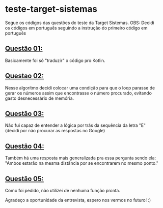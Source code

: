 <h1 align="left">teste-target-sistemas</h1>
Segue os códigos das questões do teste da Target Sistemas.
OBS: Decidi os códigos em português seguindo a instrução do primeiro código em português

<h2 align="left"><a href="https://github.com/daavsnts/teste-target-sistemas/blob/main/src/main/kotlin/questao01.kt">Questão 01:</a></h2>
Basicamente foi só "traduzir" o código pro Kotlin.

<h2 align="left"><a href="https://github.com/daavsnts/teste-target-sistemas/blob/main/src/main/kotlin/questao02.kt">Questao 02:</a></h2>
Nesse algorítmo decidi colocar uma condição para que o loop parasse de gerar os números assim que encontrasse o número procurado, evitando gasto desnecessário de memória.

<h2 align="left"><a href="https://github.com/daavsnts/teste-target-sistemas/blob/main/src/main/kotlin/questao03.kt">Questão 03:</a></h2>
Não fui capaz de entender a lógica por trás da sequência da letra "E" (decidi por não procurar as respostas no Google)

<h2 align="left"><a href="https://github.com/daavsnts/teste-target-sistemas/blob/main/src/main/kotlin/questao04.txt">Questão 04:</a></h2>
Também há uma resposta mais generalizada pra essa pergunta sendo ela: "Ambos estarão na mesma distância por se encontrarem no mesmo ponto."

<h2 align="left"><a href="https://github.com/daavsnts/teste-target-sistemas/blob/main/src/main/kotlin/questao05.kt">Questão 05:</a></h2>
Como foi pedido, não utilizei de nenhuma função pronta.

Agradeço a oportunidade da entrevista, espero nos vermos no futuro! :)
